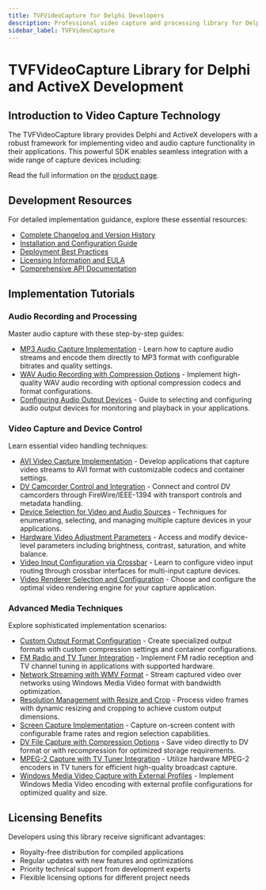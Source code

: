 ```yaml
---
title: TVFVideoCapture for Delphi Developers
description: Professional video capture and processing library for Delphi developers. Create powerful applications with support for multiple devices, formats, and advanced video processing capabilities. Full ActiveX integration.
sidebar_label: TVFVideoCapture
---
```


# TVFVideoCapture Library for Delphi and ActiveX Development

## Introduction to Video Capture Technology

The TVFVideoCapture library provides Delphi and ActiveX developers with a robust framework for implementing video and audio capture functionality in their applications. This powerful SDK enables seamless integration with a wide range of capture devices including:

Read the full information on the [product page](https://www.visioforge.com/all-in-one-media-framework).

## Development Resources

For detailed implementation guidance, explore these essential resources:

- [Complete Changelog and Version History](changelog.md)
- [Installation and Configuration Guide](install/index.md)
- [Deployment Best Practices](deployment.md)
- [Licensing Information and EULA](../../eula.md)
- [Comprehensive API Documentation](https://api.visioforge.com/delphi/video_capture_sdk/index.html)
  
## Implementation Tutorials

### Audio Recording and Processing

Master audio capture with these step-by-step guides:

- [MP3 Audio Capture Implementation](audio-capture-mp3.md) - Learn how to capture audio streams and encode them directly to MP3 format with configurable bitrates and quality settings.
- [WAV Audio Recording with Compression Options](audio-capture-wav.md) - Implement high-quality WAV audio recording with optional compression codecs and format configurations.
- [Configuring Audio Output Devices](audio-output.md) - Guide to selecting and configuring audio output devices for monitoring and playback in your applications.

### Video Capture and Device Control

Learn essential video handling techniques:

- [AVI Video Capture Implementation](video-capture-avi.md) - Develop applications that capture video streams to AVI format with customizable codecs and container settings.
- [DV Camcorder Control and Integration](dv-camcorder.md) - Connect and control DV camcorders through FireWire/IEEE-1394 with transport controls and metadata handling.
- [Device Selection for Video and Audio Sources](video-audio-sources.md) - Techniques for enumerating, selecting, and managing multiple capture devices in your applications.
- [Hardware Video Adjustment Parameters](hardware-adjustments.md) - Access and modify device-level parameters including brightness, contrast, saturation, and white balance.
- [Video Input Configuration via Crossbar](video-input-crossbar.md) - Learn to configure video input routing through crossbar interfaces for multi-input capture devices.
- [Video Renderer Selection and Configuration](video-renderer.md) - Choose and configure the optimal video rendering engine for your capture application.

### Advanced Media Techniques

Explore sophisticated implementation scenarios:

- [Custom Output Format Configuration](custom-output.md) - Create specialized output formats with custom compression settings and container configurations.
- [FM Radio and TV Tuner Integration](fm-radio-tv-tuning.md) - Implement FM radio reception and TV channel tuning in applications with supported hardware.
- [Network Streaming with WMV Format](network-streaming-wmv.md) - Stream captured video over networks using Windows Media Video format with bandwidth optimization.
- [Resolution Management with Resize and Crop](resize-crop.md) - Process video frames with dynamic resizing and cropping to achieve custom output dimensions.
- [Screen Capture Implementation](screen-capture.md) - Capture on-screen content with configurable frame rates and region selection capabilities.
- [DV File Capture with Compression Options](video-capture-dv.md) - Save video directly to DV format or with recompression for optimized storage requirements.
- [MPEG-2 Capture with TV Tuner Integration](mpeg2-capture.md) - Utilize hardware MPEG-2 encoders in TV tuners for efficient high-quality broadcast capture.
- [Windows Media Video Capture with External Profiles](video-capture-wmv.md) - Implement Windows Media Video encoding with external profile configurations for optimized quality and size.

## Licensing Benefits

Developers using this library receive significant advantages:

- Royalty-free distribution for compiled applications
- Regular updates with new features and optimizations
- Priority technical support from development experts
- Flexible licensing options for different project needs
